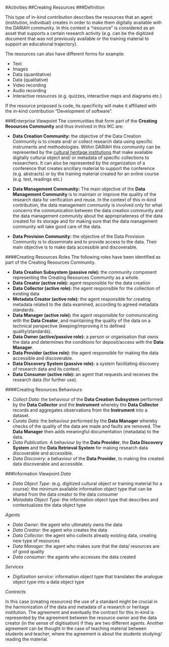 #Activities
##Creating Resources
###Definition

This type of in-kind contribution describes the resources that an agent (institution, individual) creates in order to make them digitally available with the DARIAH community. In this context a “resource” is considered as an asset that supports a certain research activity (e.g. can be the digitized document that was not previously available or the training material to support an educational trajectory).

The resources can also have different forms for example:

-	Text
-	Images
-	Data (quantitative)
- 	Data (qualitative)
-	Video recording
-	Audio recording
-	Interactive resources (e.g. quizzes, interactive maps and diagrams etc.) 

If the resource proposed is code, its specificity will make it affiliated with the in-kind contribution “Development of software”.

###Enterprise Viewpoint 
The communities that form part of the **Creating Resources Community** and thus involved in this IKC are:

* **Data Creation Community:** the objective of the Data Creation Community is to create and/ or collect research data using specific instruments and methodologies.
Within DARIAH this community can be represented by the [cultural heritage institutions](./DARIAH-RA-Glossary.md#g-chi "glossary description of a cultural heritage institution") that make available digitally cultural object and/ or metadata of specific collections to researchers. It can also be represented by the organization of a conference that creates ancillary material to support the conference (e.g. abstracts) or by the training material created for an online course (e.g. test, readings etc.)

* **Data Management Community:** The main objective of the **Data Management Community** is to maintain or improve the quality of the research data for verification and reuse. In the context of this in-kind contribution, the data management community is involved only for what concerns the communication between the data creation community and the data management community about the appropriateness of the data created for its storage and for making sure that the data management community will take good care of the data. 

* **Data Provision Community:** the objective of the Data Provision Community is to disseminate and to provide access to the data. Their main objective is to make data accessible and discoverable. 

####Creating Resources Roles
The following roles have been identified as part of the Creating Resources Community.

-	**Data Creation Subsystem (passive role):** the community component representing the Creating Resources Community as a whole.
-	**Data Creator (active role):** agent responsible for the data creation
-	**Data Collector (active role):** the agent responsible for the collection of existing data
-	**Metadata Creator (active role):** the agent responsible for creating metadata related to the data examined, according to agreed metadata standards. 
-	**Data Manager (active role):** the agent responsible for communicating with the **Data Creator**, and maintaining the quality of the data on a technical perspective (keeping/improving it to defined quality/standards).
-	**Data Owner (active/passive role):** a person or organisation that owns the data and determines the conditions for deposit/access with the **Data Manager**.
-	**Data Provider (active role):** the agent responsible for making the data accessible and discoverable.
-	**Data Discovery System (passive role):** a system facilitating discovery of research data and its context.
-	**Data Consumer (active role):** an agent that requests and receives the research data (for further use).

####Creating Resources Behaviours

-	*Collect Data:* the behaviour of the **Data Creation Subsystem** performed by the **Data Collector** and the **Instrument** whereby the **Data Collector** records and aggregates observations from the **Instrument** into a dataset.  
-	*Curate Data:* the behaviour performed by the **Data Manager** whereby checks of the quality of the data are made and faults are removed. The **Data Manager** then adds meaningful documentation (metadata) to the data. 
-	*Data Publication:* A behaviour by the **Data Provider**, the **Data Discovery System** and the **Data Retrieval System** for making research data discoverable and accessible.
-	*Data Discovery:* a behaviour of the **Data Provider**, to making the created data discoverable and accessible. 

###Information Viewpoint 
*Data*

-	*Data Object Type:* (e.g. digitized cultural object or training material for a course): the minimum available information object type that can be shared from the data creator to the data consumer
-	*Metadata Object Type:* the information object type that describes and contextualizes the data object type

*Agents*

-	*Data Owner:* the agent who ultimately owns the data
-	*Data Creator:* the agent who creates the data
-	*Data Collector:* the agent who collects already existing data, creating new type of resources
-	*Data Manager:* the agent who makes sure that the data/ resources are of good quality
-	*Data consumer:* the agents who accesses the data created

*Services*

-	*Digitization service:* information object type that translates the analogue object type into a data object type

*Contracts*  

In this case (creating resources) the use of a standard might be crucial in the harmonization of the data and metadata of a research or heritage institution. The agreement and eventually the contract for this in-kind is represented by the agreement between the resource owner and the data creator (in the sense of digitisation) if they are two different agents. Another agreement can be thought in the case of teaching material between students and teacher, where the agreement  is about the students studying/ reading the material. 


<!--<table>
<tr><th>
Case Study: Creation of linguistic data 
</th></tr>
<tr><td>
[EASY](https://easy.dans.knaw.nl "EASY archiving system homepage") is the data archive for the social science and humanities in the Netherlands. Such data archive has been developed and is currently maintained and enriched by [DANS](https://dans.knaw.nl/en/front-page?set_language=en "DANS homepage in English"), an institute of the [Dutch Royal Academy of Science](https://knaw.nl/en?set_language=en "KNAW homepage in English"), that has a leading role (nationally and internationally) in the development of data quality policies and research data management plans. 

As such, EASY offers to the research community the possibility to host their data after they have finished their research and therefore can be considered as a candidate for a DARIAH contribution [**Data Hosting Service**](./DARIAH-RA-Hosting.md "Data Hosting Service IKC architecture") 

In terms of Enterprise Viewpoint, the **Data Hosting Community** is represented by the DANS team, which is the community who acquires, administers and curates the dataset created by the Resources Creation Community (the researcher depositing the datasets). The team at DANS acquires the data (with the support of a submission agreement) through the submission of information packages. 

To all the archived data, DANS applies the principles of the Preservation Policies Data Archiving and Networked Services, which draws the lines of the agreement between the Data Hosting Community and the Resource Creation Community. 

In terms of information Viewpoint, the research outputs and the data delivered to EASY in order to be archived are the main information object type for this type of contribution. According to the recommendation of DANS, the data need to be structured according a series of preferred data and metadata formats and they need to include reference to their accessibility and reuse possibility. A contract (another data object type) will then establish duties and rights for the Data Hosting Community and the Data Resource Community by answering questions like: for how long will the data be maintained? what are the responsibilities of the stakeholders involved?
</td></tr> -->



